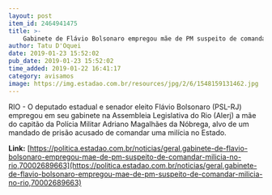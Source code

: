 ```yaml
---
layout: post
item_id: 2464941475
title: >-
    Gabinete de Flávio Bolsonaro empregou mãe de PM suspeito de comandar milícia no Rio
author: Tatu D'Oquei
date: 2019-01-23 15:52:02
pub_date: 2019-01-23 15:52:02
time_added: 2019-01-22 16:41:17
category: avisamos
image: https://img.estadao.com.br/resources/jpg/2/6/1548159131462.jpg
---
```


RIO - O deputado estadual e senador eleito Flávio Bolsonaro (PSL-RJ) empregou em seu gabinete na Assembleia Legislativa do Rio (Alerj) a mãe do capitão da Polícia Militar Adriano Magalhães da Nóbrega, alvo de um mandado de prisão acusado de comandar uma milícia no Estado.

**Link:** [https://politica.estadao.com.br/noticias/geral,gabinete-de-flavio-bolsonaro-empregou-mae-de-pm-suspeito-de-comandar-milicia-no-rio,70002689663](https://politica.estadao.com.br/noticias/geral,gabinete-de-flavio-bolsonaro-empregou-mae-de-pm-suspeito-de-comandar-milicia-no-rio,70002689663)

